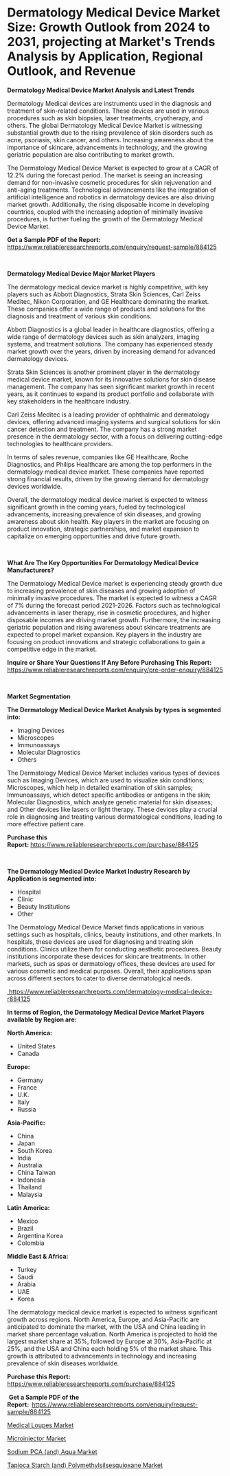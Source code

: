 <p><h1>Dermatology Medical Device Market Size: Growth Outlook from 2024 to 2031, projecting at Market's Trends Analysis by Application, Regional Outlook, and Revenue</h1></p><p><strong>Dermatology Medical Device Market Analysis and Latest Trends</strong></p>
<p><p>Dermatology Medical devices are instruments used in the diagnosis and treatment of skin-related conditions. These devices are used in various procedures such as skin biopsies, laser treatments, cryotherapy, and others. The global Dermatology Medical Device Market is witnessing substantial growth due to the rising prevalence of skin disorders such as acne, psoriasis, skin cancer, and others. Increasing awareness about the importance of skincare, advancements in technology, and the growing geriatric population are also contributing to market growth.</p><p>The Dermatology Medical Device Market is expected to grow at a CAGR of 12.2% during the forecast period. The market is seeing an increasing demand for non-invasive cosmetic procedures for skin rejuvenation and anti-aging treatments. Technological advancements like the integration of artificial intelligence and robotics in dermatology devices are also driving market growth. Additionally, the rising disposable income in developing countries, coupled with the increasing adoption of minimally invasive procedures, is further fueling the growth of the Dermatology Medical Device Market.</p></p>
<p><strong>Get a Sample PDF of the Report:&nbsp;</strong> <a href="https://www.reliableresearchreports.com/enquiry/request-sample/884125">https://www.reliableresearchreports.com/enquiry/request-sample/884125</a></p>
<p>&nbsp;</p>
<p><strong>Dermatology Medical Device Major Market Players</strong></p>
<p><p>The dermatology medical device market is highly competitive, with key players such as Abbott Diagnostics, Strata Skin Sciences, Carl Zeiss Meditec, Nikon Corporation, and GE Healthcare dominating the market. These companies offer a wide range of products and solutions for the diagnosis and treatment of various skin conditions.</p><p>Abbott Diagnostics is a global leader in healthcare diagnostics, offering a wide range of dermatology devices such as skin analyzers, imaging systems, and treatment solutions. The company has experienced steady market growth over the years, driven by increasing demand for advanced dermatology devices.</p><p>Strata Skin Sciences is another prominent player in the dermatology medical device market, known for its innovative solutions for skin disease management. The company has seen significant market growth in recent years, as it continues to expand its product portfolio and collaborate with key stakeholders in the healthcare industry.</p><p>Carl Zeiss Meditec is a leading provider of ophthalmic and dermatology devices, offering advanced imaging systems and surgical solutions for skin cancer detection and treatment. The company has a strong market presence in the dermatology sector, with a focus on delivering cutting-edge technologies to healthcare providers.</p><p>In terms of sales revenue, companies like GE Healthcare, Roche Diagnostics, and Philips Healthcare are among the top performers in the dermatology medical device market. These companies have reported strong financial results, driven by the growing demand for dermatology devices worldwide.</p><p>Overall, the dermatology medical device market is expected to witness significant growth in the coming years, fueled by technological advancements, increasing prevalence of skin diseases, and growing awareness about skin health. Key players in the market are focusing on product innovation, strategic partnerships, and market expansion to capitalize on emerging opportunities and drive future growth.</p></p>
<p>&nbsp;</p>
<p><strong>What Are The Key Opportunities For Dermatology Medical Device Manufacturers?</strong></p>
<p><p>The Dermatology Medical Device market is experiencing steady growth due to increasing prevalence of skin diseases and growing adoption of minimally invasive procedures. The market is expected to witness a CAGR of 7% during the forecast period 2021-2026. Factors such as technological advancements in laser therapy, rise in cosmetic procedures, and higher disposable incomes are driving market growth. Furthermore, the increasing geriatric population and rising awareness about skincare treatments are expected to propel market expansion. Key players in the industry are focusing on product innovations and strategic collaborations to gain a competitive edge in the market.</p></p>
<p><strong>Inquire or Share Your Questions If Any Before Purchasing This Report:</strong> <a href="https://www.reliableresearchreports.com/enquiry/pre-order-enquiry/884125">https://www.reliableresearchreports.com/enquiry/pre-order-enquiry/884125</a></p>
<p>&nbsp;</p>
<p><strong>Market Segmentation</strong></p>
<p><strong>The Dermatology Medical Device Market Analysis by types is segmented into:</strong></p>
<p><ul><li>Imaging Devices</li><li>Microscopes</li><li>Immunoassays</li><li>Molecular Diagnostics</li><li>Others</li></ul></p>
<p><p>The Dermatology Medical Device Market includes various types of devices such as Imaging Devices, which are used to visualize skin conditions; Microscopes, which help in detailed examination of skin samples; Immunoassays, which detect specific antibodies or antigens in the skin; Molecular Diagnostics, which analyze genetic material for skin diseases; and Other devices like lasers or light therapy. These devices play a crucial role in diagnosing and treating various dermatological conditions, leading to more effective patient care.</p></p>
<p><strong>Purchase this Report:&nbsp;</strong><a href="https://www.reliableresearchreports.com/purchase/884125">https://www.reliableresearchreports.com/purchase/884125</a></p>
<p>&nbsp;</p>
<p><strong>The Dermatology Medical Device Market Industry Research by Application is segmented into:</strong></p>
<p><ul><li>Hospital</li><li>Clinic</li><li>Beauty Institutions</li><li>Other</li></ul></p>
<p><p>The Dermatology Medical Device Market finds applications in various settings such as hospitals, clinics, beauty institutions, and other markets. In hospitals, these devices are used for diagnosing and treating skin conditions. Clinics utilize them for conducting aesthetic procedures. Beauty institutions incorporate these devices for skincare treatments. In other markets, such as spas or dermatology offices, these devices are used for various cosmetic and medical purposes. Overall, their applications span across different sectors to cater to diverse dermatological needs.</p></p>
<p><a href="https://www.reliableresearchreports.com/dermatology-medical-device-r884125">&nbsp;https://www.reliableresearchreports.com/dermatology-medical-device-r884125</a></p>
<p><strong>In terms of Region, the Dermatology Medical Device Market Players available by Region are:</strong></p>
<p>
    <p> <strong> North America: </strong>
        <ul>
            <li>United States</li>
            <li>Canada</li>
        </ul>
        </p> 
    <p> <strong> Europe: </strong>
        <ul>
            <li>Germany</li>
            <li>France</li>
            <li>U.K.</li>
            <li>Italy</li>
            <li>Russia</li>
        </ul>
        </p> 
    <p> <strong> Asia-Pacific: </strong>
        <ul>
            <li>China</li>
            <li>Japan</li>
            <li>South Korea</li>
            <li>India</li>
            <li>Australia</li>
            <li>China Taiwan</li>
            <li>Indonesia</li>
            <li>Thailand</li>
            <li>Malaysia</li>
        </ul>
        </p> 
    <p> <strong> Latin America: </strong>
        <ul>
            <li>Mexico</li>
            <li>Brazil</li>
            <li>Argentina Korea</li>
            <li>Colombia</li>
        </ul>
        </p> 
    <p> <strong> Middle East & Africa: </strong>
        <ul>
            <li>Turkey</li>
            <li>Saudi</li>
            <li>Arabia</li>
            <li>UAE</li>
            <li>Korea</li>
        </ul>
    </p>
    </p>
<p><p>The dermatology medical device market is expected to witness significant growth across regions. North America, Europe, and Asia-Pacific are anticipated to dominate the market, with the USA and China leading in market share percentage valuation. North America is projected to hold the largest market share at 35%, followed by Europe at 30%, Asia-Pacific at 25%, and the USA and China each holding 5% of the market share. This growth is attributed to advancements in technology and increasing prevalence of skin diseases worldwide.</p></p>
<p><strong>Purchase this Report: </strong><a href="https://www.reliableresearchreports.com/purchase/884125">https://www.reliableresearchreports.com/purchase/884125</a></p>
<p>&nbsp;<strong>Get a Sample PDF of the Report:&nbsp;&nbsp;</strong><a href="https://www.reliableresearchreports.com/enquiry/request-sample/884125">https://www.reliableresearchreports.com/enquiry/request-sample/884125</a></p>
<p><strong></strong></p>
<p><p><a href="https://github.com/tamvrosiya/Market-Research-Report-List-4/blob/main/medical-loupes-market.md">Medical Loupes Market</a></p><p><a href="https://github.com/changoleonlaverguenzanoexiste/Market-Research-Report-List-3/blob/main/microinjector-market.md">Microinjector Market</a></p><p><a href="https://issuu.com/reportprime-2/docs/sodium-pca-and-aqua-market-size-2030.pptx">Sodium PCA (and) Aqua Market</a></p><p><a href="https://issuu.com/reportprime-2/docs/tapioca-starch-and-polymethylsilsesquioxane-market">Tapioca Starch (and) Polymethylsilsesquioxane Market</a></p></p>